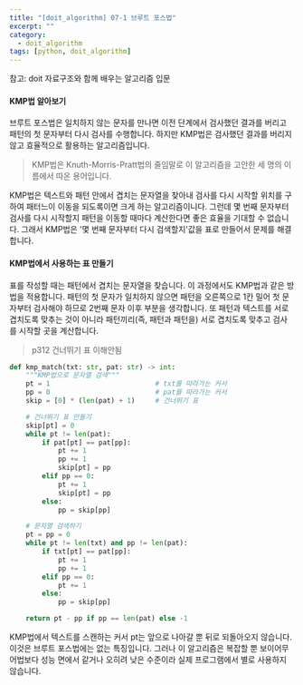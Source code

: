 ```yaml
---
title: "[doit_algorithm] 07-1 브루트 포스법"
excerpt: ""
category:
  - doit_algorithm
tags: [python, doit_algorithm]
---
```


참고: doit 자료구조와 함께 배우는 알고리즘 입문



#### KMP법 알아보기

브루트 포스법은 일치하지 않는 문자를 만나면 이전 단계에서 검사했던 결과를 버리고 패턴의 첫 문자부터 다시 검사를 수행합니다. 하지만 KMP법은 검사했던 결과를 버리지 않고 효율적으로 활용하는 알고리즘입니다.

>KMP법은 Knuth-Morris-Pratt법의 줄임말로 이 알고리즘을 고안한 세 명의 이름에서 따온 용어입니다.

KMP법은 텍스트와 패턴 안에서 겹치는 문자열을 찾아내 검사를 다시 시작할 위치를 구하여 패터느이 이동을 되도록이면 크게 하는 알고리즘이니다. 그런데 몇 번째 문자부터 검사를 다시 시작할지 패턴을 이동할 때마다 계산한다면 좋은 효율을 기대할 수 없습니다. 그래서 KMP법은 '몇 번째 문자부터 다시 검색할지'값을 표로 만들어서 문제를 해결합니다.



#### KMP법에서 사용하는 표 만들기

표를 작성할 때는 패턴에서 겹치는 문자열을 찾습니다. 이 과정에서도 KMP법과 같은 방법을 적용합니다. 패턴의 첫 문자가 일치하지 않으면 패턴을 오른쪽으로 1칸 밀어 첫 문자부터 검사해야 하므로 2번째 문자 이후 부분을 생각합니다. 또 패턴과 텍스트를 서로 겹치도록 맞추는 것이 아니라 패턴끼리(즉, 패턴과 패턴을) 서로 겹치도록 맞추고 검사를 시작할 곳을 계산합니다.

> p312 건너뛰기 표 이해안됨





```python
def kmp_match(txt: str, pat: str) -> int:
    """KMP법으로 문자열 검색"""
    pt = 1                          # txt를 따라가는 커서
    pp = 0                          # pat를 따라가는 커서
    skip = [0] * (len(pat) + 1)     # 건너뛰기 표

    # 건너뛰기 표 만들기
    skip[pt] = 0
    while pt != len(pat):
        if pat[pt] == pat[pp]:
            pt += 1
            pp += 1
            skip[pt] = pp
        elif pp == 0:
            pt += 1
            skip[pt] = pp
        else:
            pp = skip[pp]

    # 문자열 검색하기
    pt = pp = 0
    while pt != len(txt) and pp != len(pat):
        if txt[pt] == pat[pp]:
            pt += 1
            pp += 1
        elif pp == 0:
            pt += 1
        else:
            pp = skip[pp]

    return pt - pp if pp == len(pat) else -1
```

KMP법에서 텍스트를 스캔하는 커서 pt는 앞으로 나아갈 뿐 뒤로 되돌아오지 않습니다. 이것은 브루트 포스법에는 없는 특징입니다. 그러나 이 알고리즘은 복잡할 뿐 보이어무어법보다 성능 면에서 같거나 오히려 낮은 수준이라 실제 프로그램에서 별로 사용하지 않습니다.